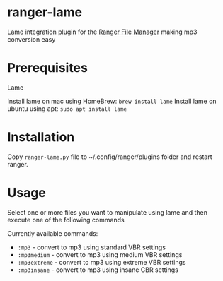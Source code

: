 # ranger-lame
Lame integration plugin for the [Ranger File Manager](https://github.com/ranger/ranger) making mp3 conversion easy 

# Prerequisites

Lame

Install lame on mac using HomeBrew: `brew install lame`
Install lame on ubuntu using apt: `sudo apt install lame`

# Installation
Copy `ranger-lame.py` file to ~/.config/ranger/plugins folder and restart ranger.

# Usage
Select one or more files you want to manipulate using lame and then execute one of the following commands

Currently available commands:
- `:mp3` - convert to mp3 using standard VBR settings
- `:mp3medium` - convert to mp3 using medium VBR settings
- `:mp3extreme` - convert to mp3 using extreme VBR settings
- `:mp3insane` - convert to mp3 using insane CBR settings
